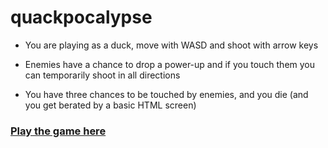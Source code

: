 # quackpocalypse

* You are playing as a duck, move with WASD and shoot with arrow keys

* Enemies have a chance to drop a power-up and if you touch them you can temporarily shoot in all directions

* You have three chances to be touched by enemies, and you die (and you get berated by a basic HTML screen)

### [Play the game here](https://jnnguyen12.github.io/quackpocalypse/)

